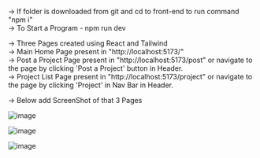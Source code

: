 -> If folder is downloaded from git and cd to front-end to run command "npm i" <br/>
-> To Start a Program - npm run dev <br/>

-> Three Pages created using React and Tailwind <br/>
-> Main Home Page present in "http://localhost:5173/" <br/>
-> Post a Project Page present in "http://localhost:5173/post" or navigate to the page by clicking 'Post a Project' button in Header. <br/>
-> Project List Page present in "http://localhost:5173/project" or navigate to the page by clicking 'Project' in Nav Bar in Header.<br/>

-> Below add ScreenShot of that 3 Pages <br/>


![image](https://github.com/user-attachments/assets/31ae5916-d6a3-49c3-aecf-b62ca197d19d)


![image](https://github.com/user-attachments/assets/25aaaded-3c8d-4cb2-8197-1cca923fcc2a)


![image](https://github.com/user-attachments/assets/2fb9d8b3-cfe3-4738-85a6-9f0d68bf78bc)




